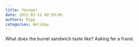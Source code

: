 ```yaml
---
title: Younger
date: 2021-03-21 09:59:05
authors: Ripp
categories: Holiday
---
```


 What does the burrel sandwich taste like? Asking fer a frand.